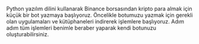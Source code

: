 Python yazılım dilini kullanarak Binance borsasından kripto para almak için küçük bir bot yazmaya başlıyoruz. Öncelikle botumuzu yazmak için gerekli olan uygulamaları ve kütüphaneleri indirerek işlemlere başlıyoruz. Adım adım tüm işlemleri benimle beraber yaparak kendi botunuzu oluşturabilirsiniz.

